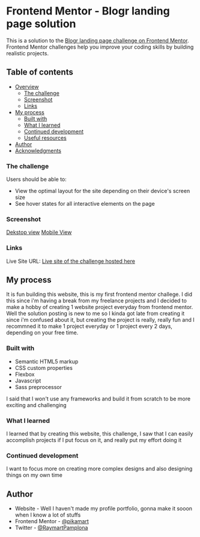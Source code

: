 # Frontend Mentor - Blogr landing page solution

This is a solution to the [Blogr landing page challenge on Frontend Mentor](https://www.frontendmentor.io/challenges/blogr-landing-page-EX2RLAApP). Frontend Mentor challenges help you improve your coding skills by building realistic projects. 

## Table of contents

- [Overview](#overview)
  - [The challenge](#the-challenge)
  - [Screenshot](#screenshot)
  - [Links](#links)
- [My process](#my-process)
  - [Built with](#built-with)
  - [What I learned](#what-i-learned)
  - [Continued development](#continued-development)
  - [Useful resources](#useful-resources)
- [Author](#author)
- [Acknowledgments](#acknowledgments)


### The challenge

Users should be able to:

- View the optimal layout for the site depending on their device's screen size
- See hover states for all interactive elements on the page


### Screenshot

[Dekstop view](./blogr-desktop.png)
[Mobile View](./blogr-mobile.png)

### Links

Live Site URL: [Live site of the challenge hosted here](https://pikapikamart.github.io/frontendmentor-blogr/)

## My process

It is fun building this website, this is my first frontend mentor challege. I did this since i'm having a break from my freelance projects and I decided to make a hobby of creating 1 website project everyday from frontend mentor. Well the solution posting is new to me so I kinda got late from creating it since i'm confused about it, but creating the project is really, really fun and I recommned it to make 1 project everyday or 1 project every 2 days, depending on your free time.

### Built with

- Semantic HTML5 markup
- CSS custom properties
- Flexbox
- Javascript 
- Sass preprocessor

I said that I won't use any frameworks and build it from scratch to be more exciting and challenging

### What I learned

I learned that by creating this website, this challenge, I saw that I can easily accomplish projects if I put focus on it, and really put my effort doing it

### Continued development

I want to focus more on creating more complex designs and also designing things on my own time

## Author

- Website - Well I haven't made my profile portfolio, gonna make it sooon when I know a lot of stuffs
- Frontend Mentor - [@pikamart](https://www.frontendmentor.io/profile/pikamart)
- Twitter - [@RaymartPamplona](https://twitter.com/RaymartPamplona)
